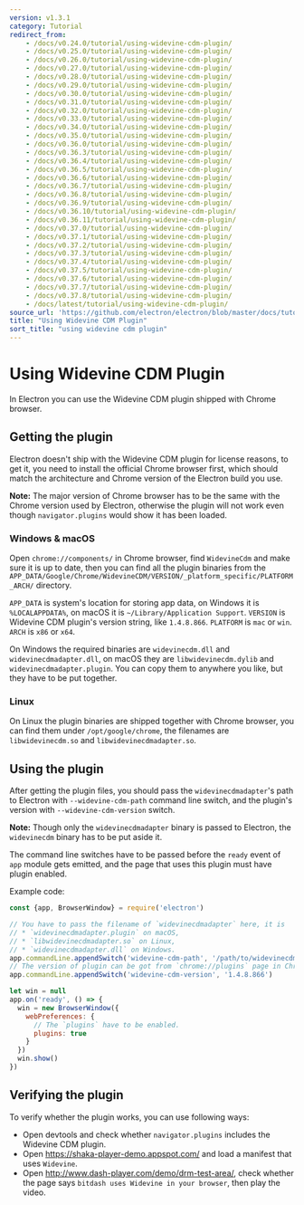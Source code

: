 ```yaml
---
version: v1.3.1
category: Tutorial
redirect_from:
    - /docs/v0.24.0/tutorial/using-widevine-cdm-plugin/
    - /docs/v0.25.0/tutorial/using-widevine-cdm-plugin/
    - /docs/v0.26.0/tutorial/using-widevine-cdm-plugin/
    - /docs/v0.27.0/tutorial/using-widevine-cdm-plugin/
    - /docs/v0.28.0/tutorial/using-widevine-cdm-plugin/
    - /docs/v0.29.0/tutorial/using-widevine-cdm-plugin/
    - /docs/v0.30.0/tutorial/using-widevine-cdm-plugin/
    - /docs/v0.31.0/tutorial/using-widevine-cdm-plugin/
    - /docs/v0.32.0/tutorial/using-widevine-cdm-plugin/
    - /docs/v0.33.0/tutorial/using-widevine-cdm-plugin/
    - /docs/v0.34.0/tutorial/using-widevine-cdm-plugin/
    - /docs/v0.35.0/tutorial/using-widevine-cdm-plugin/
    - /docs/v0.36.0/tutorial/using-widevine-cdm-plugin/
    - /docs/v0.36.3/tutorial/using-widevine-cdm-plugin/
    - /docs/v0.36.4/tutorial/using-widevine-cdm-plugin/
    - /docs/v0.36.5/tutorial/using-widevine-cdm-plugin/
    - /docs/v0.36.6/tutorial/using-widevine-cdm-plugin/
    - /docs/v0.36.7/tutorial/using-widevine-cdm-plugin/
    - /docs/v0.36.8/tutorial/using-widevine-cdm-plugin/
    - /docs/v0.36.9/tutorial/using-widevine-cdm-plugin/
    - /docs/v0.36.10/tutorial/using-widevine-cdm-plugin/
    - /docs/v0.36.11/tutorial/using-widevine-cdm-plugin/
    - /docs/v0.37.0/tutorial/using-widevine-cdm-plugin/
    - /docs/v0.37.1/tutorial/using-widevine-cdm-plugin/
    - /docs/v0.37.2/tutorial/using-widevine-cdm-plugin/
    - /docs/v0.37.3/tutorial/using-widevine-cdm-plugin/
    - /docs/v0.37.4/tutorial/using-widevine-cdm-plugin/
    - /docs/v0.37.5/tutorial/using-widevine-cdm-plugin/
    - /docs/v0.37.6/tutorial/using-widevine-cdm-plugin/
    - /docs/v0.37.7/tutorial/using-widevine-cdm-plugin/
    - /docs/v0.37.8/tutorial/using-widevine-cdm-plugin/
    - /docs/latest/tutorial/using-widevine-cdm-plugin/
source_url: 'https://github.com/electron/electron/blob/master/docs/tutorial/using-widevine-cdm-plugin.md'
title: "Using Widevine CDM Plugin"
sort_title: "using widevine cdm plugin"
---
```


# Using Widevine CDM Plugin

In Electron you can use the Widevine CDM plugin shipped with Chrome browser.

## Getting the plugin

Electron doesn't ship with the Widevine CDM plugin for license reasons, to get
it, you need to install the official Chrome browser first, which should match
the architecture and Chrome version of the Electron build you use.

**Note:** The major version of Chrome browser has to be the same with the Chrome
version used by Electron, otherwise the plugin will not work even though
`navigator.plugins` would show it has been loaded.

### Windows & macOS

Open `chrome://components/` in Chrome browser, find `WidevineCdm` and make
sure it is up to date, then you can find all the plugin binaries from the
`APP_DATA/Google/Chrome/WidevineCDM/VERSION/_platform_specific/PLATFORM_ARCH/`
directory.

`APP_DATA` is system's location for storing app data, on Windows it is
`%LOCALAPPDATA%`, on macOS it is `~/Library/Application Support`. `VERSION` is
Widevine CDM plugin's version string, like `1.4.8.866`. `PLATFORM` is `mac` or
`win`. `ARCH` is `x86` or `x64`.

On Windows the required binaries are `widevinecdm.dll` and
`widevinecdmadapter.dll`, on macOS they are `libwidevinecdm.dylib` and
`widevinecdmadapter.plugin`. You can copy them to anywhere you like, but they
have to be put together.

### Linux

On Linux the plugin binaries are shipped together with Chrome browser, you can
find them under `/opt/google/chrome`, the filenames are `libwidevinecdm.so` and
`libwidevinecdmadapter.so`.

## Using the plugin

After getting the plugin files, you should pass the `widevinecdmadapter`'s path
to Electron with `--widevine-cdm-path` command line switch, and the plugin's
version with `--widevine-cdm-version` switch.

**Note:** Though only the `widevinecdmadapter` binary is passed to Electron, the
`widevinecdm` binary has to be put aside it.

The command line switches have to be passed before the `ready` event of `app`
module gets emitted, and the page that uses this plugin must have plugin
enabled.

Example code:

```javascript
const {app, BrowserWindow} = require('electron')

// You have to pass the filename of `widevinecdmadapter` here, it is
// * `widevinecdmadapter.plugin` on macOS,
// * `libwidevinecdmadapter.so` on Linux,
// * `widevinecdmadapter.dll` on Windows.
app.commandLine.appendSwitch('widevine-cdm-path', '/path/to/widevinecdmadapter.plugin')
// The version of plugin can be got from `chrome://plugins` page in Chrome.
app.commandLine.appendSwitch('widevine-cdm-version', '1.4.8.866')

let win = null
app.on('ready', () => {
  win = new BrowserWindow({
    webPreferences: {
      // The `plugins` have to be enabled.
      plugins: true
    }
  })
  win.show()
})
```

## Verifying the plugin

To verify whether the plugin works, you can use following ways:

* Open devtools and check whether `navigator.plugins` includes the Widevine
CDM plugin.
* Open https://shaka-player-demo.appspot.com/ and load a manifest that uses
`Widevine`.
* Open http://www.dash-player.com/demo/drm-test-area/, check whether the page
says `bitdash uses Widevine in your browser`, then play the video.
